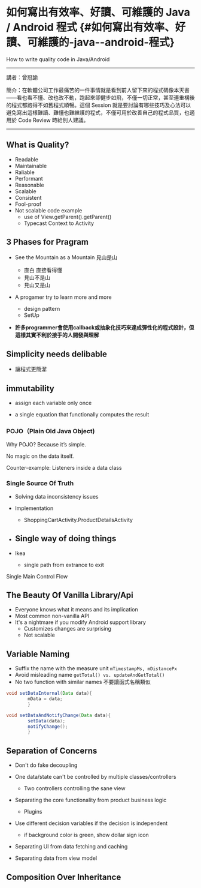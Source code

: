 # 如何寫出有效率、好讀、可維護的 Java / Android 程式 {#如何寫出有效率、好讀、可維護的-java--android-程式}

How to write quality code in Java/Android

---

講者：曾冠諭

簡介：在軟體公司工作最痛苦的一件事情就是看到前人留下來的程式碼像本天書——看也看不懂、改也改不動，跑起來卻健步如飛，不僅一切正常，甚至連重構後的程式都跑得不如舊程式順暢。這個 Session 就是要討論有哪些技巧及心法可以避免寫出這樣難讀、難懂也難維護的程式，不僅可用於改善自己的程式品質，也適用於 Code Review 時給別人建議。

---

## What is Quality?

* Readable
* Maintainable
* Raliable
* Performant
* Reasonable
* Scalable
* Consistent
* Fool-proof
* Not scalable code example 
  * use of View.getParent\(\).getParent\(\)
  * Typecast Context to Activity

## 3 Phases  for Pragram

* See the Mountain as a Mountain 見山是山
  * 直白 直接看得懂
  * 見山不是山
  * 見山又是山
* A progamer try to learn more and more

  * design pattern
  * SetUp

* **許多programmer會使用callback或抽象化技巧來達成彈性化的程式設計，但這樣其實不利於接手的人開發與理解**

## Simplicity needs delibable

* 讓程式更簡潔

## immutability

* assign each variable only once

* a single equation that functionally computes the result

### POJO（Plain Old Java Object\)

Why POJO? Because it’s simple.

No magic on the data itself.

Counter-example: Listeners inside a data class

### Single Source Of Truth

* Solving data inconsistency issues
* Implementation
  * ShoppingCartActivity.ProductDetailsActivity
* ## Single way of doing things
* Ikea

  * single path from extrance to exit

Single Main Control Flow

## The Beauty Of Vanilla Library/Api

* Everyone knows what it means and its implication
* Most common non-vanilla API
* It's a nightmare if you modify Android support library
  * Customizes changes are surprising
  * Not scalable

## Variable Naming

* Suffix the name with the measure unit
  `mTimestampMs, mDistancePx`
* Avoid misleading name
  `getTotal() vs. updateAndGetTotal()`
* No two function with similar names 不要讓函式名稱類似

```java
void setDataInternal(Data data){
        mData = data;
        }

void setDataAndNotifyChange(Data data){
        setData(data);
        notifyChange();
        }
```

## Separation of Concerns

* Don't do fake decoupling
* One data/state can't be controlled by multiple classes/controllers
  * Two controllers controlling the sane view
* Separating the core functionality from product business logic
  * Plugins
* Use different decision variables if the decision is independent

  * if background color is green, show dollar sign icon

* Separating UI from data fetching and caching

* Separating data from view model

## Composition Over Inheritance



